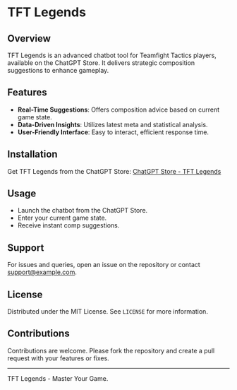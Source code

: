 # TFT Legends

## Overview
TFT Legends is an advanced chatbot tool for Teamfight Tactics players, available on the ChatGPT Store. It delivers strategic composition suggestions to enhance gameplay.

## Features
- **Real-Time Suggestions**: Offers composition advice based on current game state.
- **Data-Driven Insights**: Utilizes latest meta and statistical analysis.
- **User-Friendly Interface**: Easy to interact, efficient response time.

## Installation
Get TFT Legends from the ChatGPT Store:
[ChatGPT Store - TFT Legends](https://chat.openai.com/g/g-9dABtRYhg-tftlegends)

## Usage
- Launch the chatbot from the ChatGPT Store.
- Enter your current game state.
- Receive instant comp suggestions.

## Support
For issues and queries, open an issue on the repository or contact support@example.com.

## License
Distributed under the MIT License. See `LICENSE` for more information.

## Contributions
Contributions are welcome. Please fork the repository and create a pull request with your features or fixes.

---

TFT Legends - Master Your Game.

